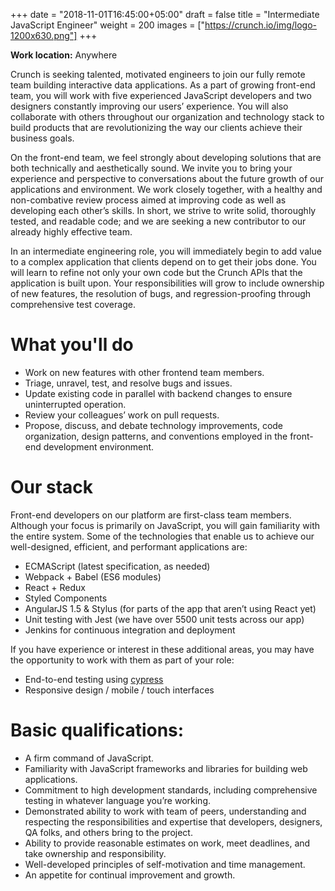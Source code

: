 +++
date = "2018-11-01T16:45:00+05:00"
draft = false
title = "Intermediate JavaScript Engineer"
weight = 200
images = ["https://crunch.io/img/logo-1200x630.png"]
+++

**Work location:** Anywhere

Crunch is seeking talented, motivated engineers to join our fully remote team building interactive data applications. As a part of growing front-end team, you will work with five experienced JavaScript developers and two designers constantly improving our users’ experience. You will also collaborate with others throughout our organization and technology stack to build products that are revolutionizing the way our clients achieve their business goals.

On the front-end team, we feel strongly about developing solutions that are both technically and aesthetically sound. We invite you to bring your experience and perspective to conversations about the future growth of our applications and environment. We work closely together, with a healthy and non-combative review process aimed at improving code as well as developing each other’s skills. In short, we strive to write solid, thoroughly tested, and readable code; and we are seeking a new contributor to our already highly effective team.

In an intermediate engineering role, you will immediately begin to add value to a complex application that clients depend on to get their jobs done. You will learn to refine not only your own code but the Crunch APIs that the application is built upon. Your responsibilities will grow to include ownership of new features, the resolution of bugs, and regression-proofing through comprehensive test coverage.

# What you'll do

- Work on new features with other frontend team members.
- Triage, unravel, test, and resolve bugs and issues.
- Update existing code in parallel with backend changes to ensure uninterrupted operation.
- Review your colleagues’ work on pull requests.
- Propose, discuss, and debate technology improvements, code organization, design patterns, and conventions employed in the front-end development environment.

# Our stack

Front-end developers on our platform are first-class team members. Although your focus is primarily on JavaScript, you will gain familiarity with the entire system. Some of the technologies that enable us to achieve our well-designed, efficient, and performant applications are:

- ECMAScript (latest specification, as needed)
- Webpack + Babel (ES6 modules)
- React + Redux
- Styled Components
- AngularJS 1.5 & Stylus (for parts of the app that aren’t using React yet)
- Unit testing with Jest (we have over 5500 unit tests across our app)
- Jenkins for continuous integration and deployment

If you have experience or interest in these additional areas, you may have the opportunity to work with them as part of your role:

- End-to-end testing using [cypress](https://www.cypress.io/)
- Responsive design / mobile / touch interfaces

# Basic qualifications:

- A firm command of JavaScript.
- Familiarity with JavaScript frameworks and libraries for building web applications.
- Commitment to high development standards, including comprehensive testing in whatever language you’re working.
- Demonstrated ability to work with team of peers, understanding and respecting the responsibilities and expertise that developers, designers, QA folks, and others bring to the project.
- Ability to provide reasonable estimates on work, meet deadlines, and take ownership and responsibility.
- Well-developed principles of self-motivation and time management.
- An appetite for continual improvement and growth.